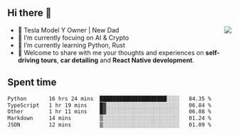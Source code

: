 ## Hi there 👋
<img align="right" src="https://github-readme-stats.vercel.app/api?username=ljunb&show_icons=true&icon_color=CE1D2D&text_color=718096&bg_color=00000000&hide_title=true&hide_border=true" />

- 🚗 Tesla Model Y Owner | New Dad
- 🔭 I’m currently focuing on AI & Crypto
- 🌱 I’m currently learning Python, Rust
- 💬 Welcome to share with me your thoughts and experiences on **self-driving tours**, **car detailing** and **React Native development**.




## Spent time
<!--START_SECTION:waka-->

```txt
Python       16 hrs 24 mins  █████████████████████░░░░   84.35 %
TypeScript   1 hr 19 mins    █▓░░░░░░░░░░░░░░░░░░░░░░░   06.84 %
Other        1 hr 11 mins    █▓░░░░░░░░░░░░░░░░░░░░░░░   06.08 %
Markdown     14 mins         ▒░░░░░░░░░░░░░░░░░░░░░░░░   01.24 %
JSON         12 mins         ▒░░░░░░░░░░░░░░░░░░░░░░░░   01.09 %
```

<!--END_SECTION:waka-->
